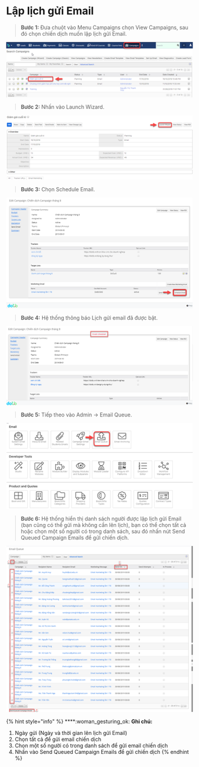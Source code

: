# Lập lịch gửi Email

> **Bước 1:** Đưa chuột vào Menu Campaigns chọn View Campaigns, sau đó chọn chiến dịch muốn lập lịch gửi Email.

![](../../.gitbook/assets/laplich1.png)

> **Bước 2:** Nhấn vào Launch Wizard.

![](../../.gitbook/assets/laplich2.png)

> **Bước 3:** Chọn Schedule Email.

![](../../.gitbook/assets/laplich3.png)

> **Bước 4:** Hệ thống thông báo Lịch gửi email đã được bật.

![](../../.gitbook/assets/laplich4.png)

> **Bước 5:** Tiếp theo vào Admin -> Email Queue.

![](../../.gitbook/assets/laplich5.png)

> **Bước 6:** Hệ thống hiển thị danh sách người được lập lịch gửi Email (bạn cũng có thể gửi mà không cần lên lịch), bạn có thể chọn tất cả hoặc chọn một số người có trong danh sách, sau đó nhấn nút Send Queued Campaign Emails để gửi chiến dịch.

![](../../.gitbook/assets/laplich6.png)

{% hint style="info" %}
****:woman\_gesturing\_ok: **Ghi chú:**

1. Ngày gửi (Ngày và thời gian lên lịch gửi Email)
2. Chọn tất cả để gửi email chiến dịch
3. Chọn một số người có trong danh sách để gửi email chiến dịch&#x20;
4. Nhấn vào Send Queued Campaign  Emails để gửi chiến dịch
{% endhint %}
